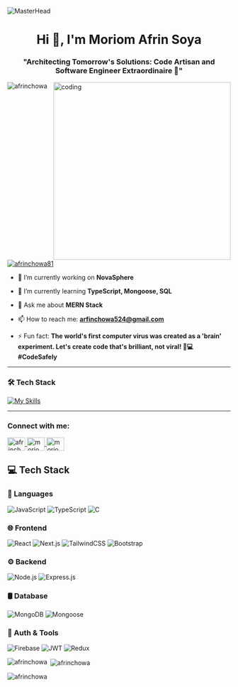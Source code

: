 ![MasterHead](https://i.ibb.co/gdHBnQ8/chowa.png)

<h1 align="center">Hi 👋, I'm Moriom Afrin Soya</h1>
<h3 align="center">"Architecting Tomorrow's Solutions: Code Artisan and Software Engineer Extraordinaire 🚀"</h3>

<img align="right" alt="coding" width="400" src="https://i.ibb.co/4SXpKzm/601014116770475-6068beff4640a.gif" />

<p align="left"> <img src="https://komarev.com/ghpvc/?username=afrinchowa&label=Profile%20views&color=0e75b6&style=flat" alt="afrinchowa" /> </p>

<p align="left">
  <a href="https://twitter.com/afrinchowa81" target="blank">
    <img src="https://img.shields.io/twitter/follow/afrinchowa81?logo=twitter&style=for-the-badge" alt="afrinchowa81" />
  </a>
</p>

- 🔭 I’m currently working on **NovaSphere**

- 🌱 I’m currently learning **TypeScript, Mongoose, SQL**

- 💬 Ask me about **MERN Stack**

- 📫 How to reach me: **arfinchowa524@gmail.com**

- ⚡ Fun fact: **The world's first computer virus was created as a 'brain' experiment. Let's create code that's brilliant, not viral! 🧠💻 #CodeSafely**

---

### 🛠️ Tech Stack

[![My Skills](https://skillicons.dev/icons?i=js,ts,react,nextjs,nodejs,express,mongodb,tailwind,bootstrap,html,css,figma,firebase,c)](https://skillicons.dev)

---

   <h3 align="left">Connect with me:</h3>
<p align="left">
  <a href="https://twitter.com/afrinchowa81" target="blank">
    <img align="center" src="https://raw.githubusercontent.com/rahuldkjain/github-profile-readme-generator/master/src/images/icons/Social/twitter.svg" alt="afrinchowa81" height="30" width="40" />
  </a>
  <a href="https://linkedin.com/in/moriom-afrin-chowa" target="blank">
    <img align="center" src="https://raw.githubusercontent.com/rahuldkjain/github-profile-readme-generator/master/src/images/icons/Social/linked-in-alt.svg" alt="moriom-afrin-chowa" height="30" width="40" />
  </a>
  <a href="https://fb.com/moriom.afrin.soya" target="blank">
    <img align="center" src="https://raw.githubusercontent.com/rahuldkjain/github-profile-readme-generator/master/src/images/icons/Social/facebook.svg" alt="moriom afrin soya" height="30" width="40" />
  </a>
</p>

## 💻 Tech Stack

### 🧠 Languages
![JavaScript](https://img.shields.io/badge/-JavaScript-F7DF1E?style=flat-square&logo=javascript&logoColor=black)
![TypeScript](https://img.shields.io/badge/-TypeScript-3178C6?style=flat-square&logo=typescript&logoColor=white)
![C](https://img.shields.io/badge/-C-00599C?style=flat-square&logo=c&logoColor=white)

### 🌐 Frontend
![React](https://img.shields.io/badge/-React-61DAFB?style=flat-square&logo=react&logoColor=black)
![Next.js](https://img.shields.io/badge/-Next.js-000000?style=flat-square&logo=next.js)
![TailwindCSS](https://img.shields.io/badge/-TailwindCSS-06B6D4?style=flat-square&logo=tailwind-css)
![Bootstrap](https://img.shields.io/badge/-Bootstrap-7952B3?style=flat-square&logo=bootstrap&logoColor=white)

### ⚙️ Backend
![Node.js](https://img.shields.io/badge/-Node.js-339933?style=flat-square&logo=node.js&logoColor=white)
![Express.js](https://img.shields.io/badge/-Express.js-000000?style=flat-square&logo=express&logoColor=white)

### 🛢️ Database
![MongoDB](https://img.shields.io/badge/-MongoDB-47A248?style=flat-square&logo=mongodb&logoColor=white)
![Mongoose](https://img.shields.io/badge/-Mongoose-880000?style=flat-square&logo=mongoose&logoColor=white)

### 🔐 Auth & Tools
![Firebase](https://img.shields.io/badge/-Firebase-FFCA28?style=flat-square&logo=firebase&logoColor=black)
![JWT](https://img.shields.io/badge/-JWT-000000?style=flat-square&logo=jsonwebtokens&logoColor=white)
![Redux](https://img.shields.io/badge/-Redux-764ABC?style=flat-square&logo=redux&logoColor=white)

<p><img align="left" src="https://github-readme-stats.vercel.app/api/top-langs?username=afrinchowa&show_icons=true&locale=en&layout=compact" alt="afrinchowa" /></p>

<p>&nbsp;<img align="center" src="https://github-readme-stats.vercel.app/api?username=afrinchowa&show_icons=true&locale=en" alt="afrinchowa" /></p>

<p><img align="center" src="https://github-readme-streak-stats.herokuapp.com/?user=afrinchowa&" alt="afrinchowa" /></p>
